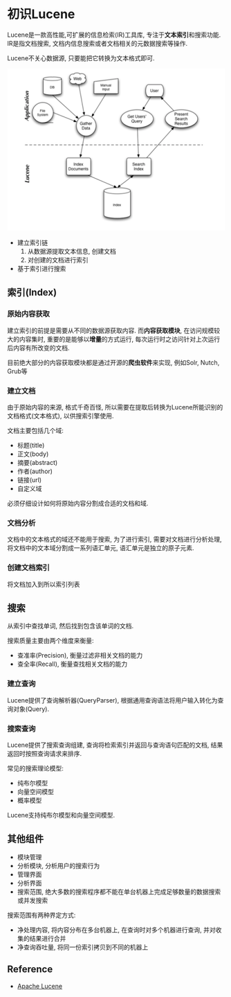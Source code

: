 # 初识Lucene

Lucene是一款高性能,可扩展的信息检索(IR)工具库, 专注于**文本索引**和搜索功能.
IR是指文档搜索, 文档内信息搜索或者文档相关的元数据搜索等操作.

Lucene不关心数据源, 只要能把它转换为文本格式即可.

![](./doc/img/framework.png)

- 建立索引链
  1. 从数据源提取文本信息, 创建文档
  2. 对创建的文档进行索引  
- 基于索引进行搜索

## 索引(Index)

### 原始内容获取

建立索引的前提是需要从不同的数据源获取内容. 
而**内容获取模块**, 在访问规模较大的内容集时, 重要的是能够以**增量**的方式运行, 
每次运行时之访问针对上次运行后内容有所改变的文档.

目前绝大部分的内容获取模块都是通过开源的**爬虫软件**来实现, 例如Solr, Nutch, Grub等

### 建立文档

由于原始内容的来源, 格式千奇百怪, 所以需要在提取后转换为Lucene所能识别的文档格式(文本格式), 
以供搜索引擎使用.

文档主要包括几个域:

- 标题(title)
- 正文(body)
- 摘要(abstract)
- 作者(author)
- 链接(url)
- 自定义域

必须仔细设计如何将原始内容分割成合适的文档和域.

### 文档分析

文档中的文本格式的域还不能用于搜索, 为了进行索引, 需要对文档进行分析处理,
将文档中的文本域分割成一系列语汇单元, 语汇单元是独立的原子元素.

### 创建文档索引

将文档加入到所以索引列表

## 搜索

从索引中查找单词, 然后找到包含该单词的文档.

搜索质量主要由两个维度来衡量:

- 查准率(Precision), 衡量过滤非相关文档的能力
- 查全率(Recall), 衡量查找相关文档的能力

### 建立查询

Lucene提供了查询解析器(QueryParser), 根据通用查询语法将用户输入转化为查询对象(Query).

### 搜索查询

Lucene提供了搜索查询组建, 查询将检索索引并返回与查询语句匹配的文档, 结果返回时按照查询请求来排序.

常见的搜索理论模型:

- 纯布尔模型
- 向量空间模型
- 概率模型

Lucene支持纯布尔模型和向量空间模型.

## 其他组件

- 模块管理
- 分析模块, 分析用户的搜索行为
- 管理界面
- 分析界面
- 搜索范围, 绝大多数的搜索程序都不能在单台机器上完成足够数量的数据搜索或并发搜索

搜索范围有两种界定方式:

- 净处理内容, 将内容分布在多台机器上, 在查询时对多个机器进行查询, 并对收集的结果进行合并
- 净查询吞吐量, 将同一份索引拷贝到不同的机器上

## Reference

- [Apache Lucene](http://lucene.apache.org/)
